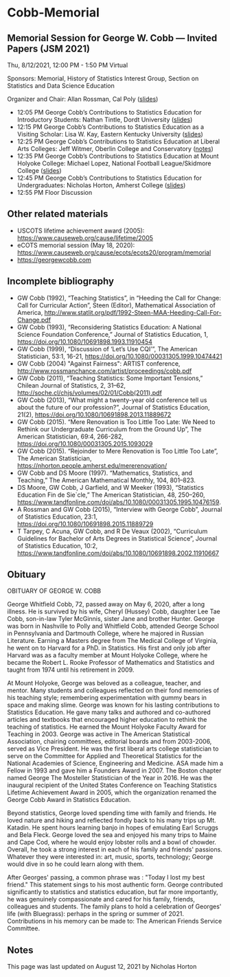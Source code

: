 # Cobb-Memorial


## Memorial Session for George W. Cobb — Invited Papers (JSM 2021)

Thu, 8/12/2021, 12:00 PM - 1:50 PM	Virtual

Sponsors: Memorial, History of Statistics Interest Group, Section on Statistics and Data Science Education

Organizer and Chair: Allan Rossman, Cal Poly ([slides](https://github.com/Amherst-Statistics/Cobb-Memorial/blob/main/CobbMemorialSessionAllan.pdf))

- 12:05 PM	George Cobb’s Contributions to Statistics Education for Introductory Students:
Nathan Tintle, Dordt University ([slides](https://github.com/Amherst-Statistics/Cobb-Memorial/blob/main/Tintle_Cobb.pdf))
- 12:15 PM	George Cobb’s Contributions to Statistics Education as a Visiting Scholar:
Lisa W. Kay, Eastern Kentucky University ([slides](https://github.com/Amherst-Statistics/Cobb-Memorial/blob/main/Lisa_Kay_George_Cobb_Memorial_JSM_2021.pdf))
- 12:25 PM	George Cobb’s Contributions to Statistics Education at Liberal Arts Colleges:
Jeff Witmer, Oberlin College and Conservatory ([notes](https://github.com/Amherst-Statistics/Cobb-Memorial/blob/main/Witmer_Cobb.pdf))
- 12:35 PM	George Cobb’s Contributions to Statistics Education at Mount Holyoke College:
Michael Lopez, National Football League/Skidmore College ([slides](https://github.com/Amherst-Statistics/Cobb-Memorial/blob/main/Lopez_Cobb.pdf))
- 12:45 PM	George Cobb’s Contributions to Statistics Education for Undergraduates:
Nicholas Horton, Amherst College ([slides](https://github.com/Amherst-Statistics/Cobb-Memorial/blob/main/Horton_Cobb.pdf))
- 12:55 PM	Floor Discussion


## Other related materials

- USCOTS lifetime achievement award (2005): https://www.causeweb.org/cause/lifetime/2005
- eCOTS memorial session (May 18, 2020): https://www.causeweb.org/cause/ecots/ecots20/program/memorial
- https://georgewcobb.com

## Incomplete bibliography


- GW Cobb (1992), “Teaching Statistics”, in “Heeding the Call for Change: Call for Curricular Action”, Steen (Editor), Mathematical Association of America, http://www.statlit.org/pdf/1992-Steen-MAA-Heeding-Call-For-Change.pdf 
- GW Cobb (1993), “Reconsidering Statistics Education: A National Science Foundation Conference,” Journal of Statistics Education, 1, https://doi.org/10.1080/10691898.1993.11910454 
- GW Cobb (1999), “Discussion of ‘Let’s Use CQI’”, The American Statistician, 53:1, 16-21, https://doi.org/10.1080/00031305.1999.10474421 
- GW Cobb (2004) "Against Fairness": ARTIST conference, http://www.rossmanchance.com/artist/proceedings/cobb.pdf
- GW Cobb (2011), “Teaching Statistics: Some Important Tensions,” Chilean Journal of Statistics, 2, 31–62, http://soche.cl/chjs/volumes/02/01/Cobb(2011).pdf 
- GW Cobb (2013), “What might a twenty-year old conference tell us about the future of our profession?”, Journal of Statistics Education, 21(2), https://doi.org/10.1080/10691898.2013.11889672 
- GW Cobb (2015). “Mere Renovation is Too Little Too Late: We Need to Rethink our Undergraduate Curriculum from the Ground Up”, The American Statistician, 69:4, 266-282, https://doi.org/10.1080/00031305.2015.1093029 
- GW Cobb (2015). “Rejoinder to Mere Renovation is Too Little Too Late”, The American Statistician, https://nhorton.people.amherst.edu/mererenovation/ 
- GW Cobb and DS Moore (1997). “Mathematics, Statistics, and Teaching,” The American Mathematical Monthly, 104, 801–823.
- DS Moore, GW Cobb, J Garfield, and W Meeker (1993), “Statistics Education Fin de Sie`cle,” The American Statistician, 48, 250–260, https://www.tandfonline.com/doi/abs/10.1080/00031305.1995.10476159.
- A Rossman and GW Cobb (2015), “Interview with George Cobb”, Journal of Statistics Education, 23:1, https://doi.org/10.1080/10691898.2015.11889729 
- T Tarpey, C Acuna, GW Cobb, and R De Veaux (2002), “Curriculum Guidelines for Bachelor of Arts Degrees in Statistical Science”, Journal of Statistics Education, 10:2, https://www.tandfonline.com/doi/abs/10.1080/10691898.2002.11910667

## Obituary

OBITUARY OF GEORGE W. COBB

George Whitfield Cobb, 72, passed away on May 6, 2020, after a long illness.   He is survived by his wife, Cheryl (Hussey) Cobb, daughter Lee Tae Cobb, son-in-law Tyler McGinnis, sister Jane  and brother Hunter.  George was born in Nashville to Polly and Whitfield Cobb,  attended George School in Pennsylvania and Dartmouth College, where he majored  in Russian Literature.  Earning a Masters degree from The Medical College of Virginia, he went on to Harvard for a PhD. in Statistics.  His first and only job after Harvard was as a faculty member at Mount Holyoke College, where he became the Robert L. Rooke Professor of Mathematics and Statistics and taught from 1974 until his retirement in 2009.  

At Mount Holyoke, George was beloved as a colleague, teacher, and mentor.  Many students and colleagues reflected on their fond memories of his teaching style; remembering experimentation with gummy bears in space and making slime.  George was known for his lasting contributions to Statistics Education.  He gave many talks and authored and co-authored articles and textbooks that encouraged higher education to rethink the teaching of statistics.  He earned the Mount Holyoke Faculty Award for Teaching in 2003.   George was active in The American Statistical Association, chairing committees, editorial boards and from 2003-2006, served as Vice President.  He was the first liberal arts college statistician to serve on the Committee for Applied and Theoretical Statistics for the National Academies of Science, Engineering  and Medicine.  ASA made him a Fellow in 1993 and gave him a Founders Award in 2007.  The Boston chapter named George The  Mosteller Statistician of the Year in 2016.   He was the inaugural recipient of the United States Conference on Teaching Statistics Lifetime Achievement Award in 2005, which the organization renamed the George Cobb Award in Statistics Education.


Beyond statistics, George loved spending time with family and friends.  He loved nature and hiking and reflected fondly back to his many trips up  Mt. Katadin.  He spent hours learning banjo in hopes of emulating Earl Scruggs and Bela Fleck.  George loved the sea and enjoyed his many trips to Maine and Cape Cod, where he would enjoy lobster rolls and a bowl of chowder.  Overall, he took a strong interest in each of his family and friends' passions.  Whatever they were interested in:  art, music, sports, technology; George would dive in so he could learn along with them.


After Georges' passing, a common phrase  was :  "Today I lost my best friend."  This statement sings to his most authentic form.  George contributed significantly to statistics and statistics education, but far more importantly, he was genuinely compassionate and cared for his family, friends, colleagues and students.
The family plans to hold a celebration of Georges' life (with Bluegrass): perhaps in the spring or summer of 2021.  Contributions in his memory can be made to:  The American Friends Service Committee.


## Notes

This page was last updated on August 12, 2021 by Nicholas Horton
